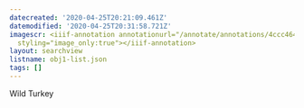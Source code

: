 ```yaml
---
datecreated: '2020-04-25T20:21:09.461Z'
datemodified: '2020-04-25T20:31:58.721Z'
imagescr: <iiif-annotation annotationurl="/annotate/annotations/4ccc4646-8732-11ea-b6ae-5254008afee6.json"
  styling="image_only:true"></iiif-annotation>
layout: searchview
listname: obj1-list.json
tags: []
---
```

Wild Turkey